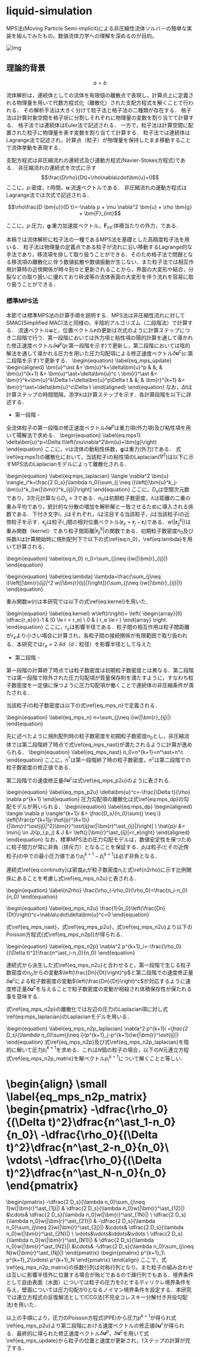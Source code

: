 # liquid-simulation

MPS法(Moving Particle Semi-implicit)による非圧縮性流体ソルバーの簡単な実装を組んでみたもの。数値流体力学への理解を深めるのが目的。

![img](https://user-images.githubusercontent.com/18492524/164473888-4d1a4f02-d8a8-4b65-b9b3-3ec13cb300c4.gif)

## 理論的背景

$$a=b$$

流体解析は，連続体としての流体を有限個の離散点で表現し，計算点上に定義される物理量を用いて代数方程式化（離散化）された支配方程式を解くことで行われる．
その解析手法は大きく分けて粒子法と格子法の二種類が存在する．
格子法は計算対象空間を格子状に分割しそれぞれに物理量の変数を割り当てて計算する．
格子法では連続体はEuler法で記述される．
一方で，粒子法は計算空間に配置された粒子に物理量を表す変数を割り当てて計算する．
粒子法では連続体はLagrange法で記述され，計算点（粒子）が物理量を保持したまま移動することで流体挙動を表現する．

支配方程式は非圧縮流れの連続式及び運動方程式(Navier-Stokes方程式)である．
非圧縮流れの連続式を次式に示す
$$\frac{D\rho}{Dt}+\rho\nabla\cdot\bm{u}=0$$
ここに，$\rho$:密度，$t$:時間，$\bm{u}$:流速ベクトルである．
非圧縮流れの運動方程式はLagrange法では次式で記述される．

$$\rho\frac{D \bm{u}}{D t}=-\nabla p + \mu \nabla^2 \bm{u} + \rho \bm{g} + \bm{F}_{int}$$

ここに，$p$:圧力，$\bm{g}$:重力加速度ベクトル，$\bm{F}_{int}$:体積当たりの外力，である．

本稿では流体解析に粒子法の一種であるMPS法を基礎とした高精度粒子法を用いる．
粒子法は物理量の定義点である粒子が流れに沿い移動するLagrange的な手法であり，移流項を排して取り扱うことができる．そのため格子法で問題となる移流項の離散化に伴う数値拡散や数値振動が生じない．また粒子法では相互作用計算時の近傍関係が時々刻々と更新されることから，界面の大変形や結合，分裂などの取り扱いに優れており砕波等の流体表面の大変形を伴う流れを容易に取り扱うことができる．

### 標準MPS法

本節では標準MPS法の計算手順を説明する．MPS法は非圧縮性流れに対してSMAC(Simplified MAC)法と同様の，半陰的アルゴリズム（二段階法）で計算する．
流速ベクトル$\bm{u}$と，位置ベクトル$\bm{r}$の更新は次式のように計算ステップにつき二段階で行う．第一段階においては外力項と粘性項の陽的計算を通して導かれた修正速度ベクトル$\delta\bm{u}^p$($p$:第一段階を示す)で更新し，第二段階においては陰的解法を通して導かれる圧力を用いた圧力勾配項による修正速度ベクトル$\delta\bm{u}^c$($c$:第二段階を示す)で更新する．
\begin{equation}
\label{eq_mps_update}
\begin{aligned}
\bm{u}^\ast &= \bm{u}^k+\delta\bm{u}^p
& &; &
\bm{u}^{k+1} &= \bm{u}^\ast+\delta\bm{u}^c
\\
\bm{r}^\ast &= \bm{r}^k+\bm{u}^k\Delta t+\delta\bm{u}^p\Delta t
& &; &
\bm{r}^{k+1} &= \bm{r}^\ast+\delta\bm{u}^c\Delta t
\end{aligned}
\end{equation}
なお，$\Delta t$は計算ステップの時間間隔，添字$k$は計算ステップを示す．各計算段階を以下に詳述する．

- 第一段階 -

全流体粒子の第一段階の修正速度ベクトル$\delta\bm{u}^p$は重力項(外力項)及び粘性項を用いて陽解法で求める．
\begin{equation}
\label{eq:mps1}
\delta\bm{u}^p=\Delta t\left(\nu\nabla^2\bm{u}+\bm{g}\right)
\end{equation}
ここに，$\nu$は流体の動粘性係数，$\bm{g}$は重力(外力)である．
式\ref{eq:mps1}の離散化において，当該粒子$i$の粘性項のLaplacian($\nabla^2$)は以下に示すMPS法のLaplacianモデルによって離散化される．

\begin{equation}
\label{eq:mps_laplacian}
\langle \nabla^2 \bm{u} \rangle_i^k=\frac{2 D_s}{\lambda n_0}\sum_{j \neq i}\left[(\bm{u}^k_j-\bm{u}^k_i)w(|\bm{r}^k_{ij}|)\right]
\end{equation}
ここに，$D_s$は空間次元数であり，3次元計算なら$D_s=3$である．$n_0$は初期粒子数密度，$\lambda$は距離の二乗の重み平均であり，統計的な分散の増加を解析解と一致させるために導入される係数である．下付き文字$i$，$j$はそれぞれ，$i$は注目する当該粒子，$j$は当該粒子$i$の近傍粒子を示す．$\bm{r}_{ij}$は粒子$i,j$間の相対位置ベクトル($\bm{r}_{ij}=\bm{r}_{j}-\bm{r}_{i}$)である．$w(|\bm{r}^k_{ij}|)$は重み関数（kernel）であり粒子間距離$|\bm{r}^k_{ij}|$の関数である．初期粒子数密度$n_0$及び係数$\lambda$は計算開始時に規則配列下で以下の式\ref{eq:n_0}，\ref{eq:lambda}を用いて計算される．

\begin{equation}
\label{eq:n_0}
n_0=\sum_{j\neq i}w(|\bm{r}_{ij}|)
\end{equation}

\begin{equation}
\label{eq:lambda}
\lambda=\frac{\sum_{j\neq i}\left[|\bm{r}_{ij}|^2 w(|\bm{r}_{ij}|)\right]}{\sum_{j\neq i}w(|\bm{r}_{ij}|)}
\end{equation}

重み関数$w(r)$は本研究では以下の式\ref{eq:kernel}を用いた．

\begin{equation}
\label{eq:kernel}
w\left(r\right)=
\left\{
\begin{array}{ll}
\dfrac{r_e}{r}-1 & (0 \le r < r_e) \\
0 & ( r_e \le r )
\end{array}
\right.
\end{equation}
ここに，$r_e$は影響半径である．粒子間の相互作用は粒子間距離が$r_e$より小さい場合に計算され，各粒子間の接続関係が有限範囲で取り扱われる．本研究では$r_e=2.4d$（$d$：粒径）を影響半径として与えた

- 第二段階 -

第一段階の計算終了時点では粒子数密度は初期粒子数密度とは異なる．第二段階では第一段階で除外された圧力勾配項が質量保存則を満たすように，すなわち粒子数密度を一定値に保つように圧力勾配項が働くことで連続体の非圧縮条件が満たされる．

当該粒子$i$の粒子数密度は以下の式\ref{eq_mps_n}で定義される．

\begin{equation}
\label{eq_mps_n}
n=\sum_{j\neq i}w(|\bm{r}_{ij}|)
\end{equation}

先に述べたように規則配列時の粒子数密度を初期粒子数密度$n_0$とし，非圧縮流体では第二段階終了時点で式\ref{eq_mps_nast}が満たされるように計算が進められる．
\begin{equation}
\label{eq_mps_nast}
n_0=n^{k+1}=n^\ast+n^c
\end{equation}
ここに，$n^\ast$は第一段階終了時の粒子数密度，$n^c$は第二段階での粒子数密度の修正値である．

第二段階での速度修正量$\delta\bm{u}^c$は式\ref{eq_mps_p2u}のように表される．

\begin{equation}
\label{eq_mps_p2u}
\delta\bm{u}^c=-\frac{\Delta t}{\rho} \nabla p^{k+1}
\end{equation}
圧力勾配項の離散化は式\ref{eq:mps_dp}の勾配モデルが用いられる．
\begin{equation}
\label{eq:mps_dp}
\begin{aligned}
\langle \nabla p \rangle^{k+1}_i &= \frac{D_s}{n_0}\sum_{j \neq i}
\left[\frac{p^{k+1}_j-\hat{p}^{k+1}_i}{|\bm{r}^\ast_{ij}|^2}\bm{r}^\ast_{ij}w(|\bm{r}^\ast_{ij}|)\right]
\\
\hat{p}_i &= \min_{j \in J}(p_i,p_j)
&
J &= \left\{j:|\bm{r}^\ast_{ij}|<r_e\right\}
\end{aligned}
\end{equation}
なお，標準MPS法の圧力勾配モデルは，数値安定性を保つために粒子間力が常に非負（排斥力）となることを保証する．$\hat{p}_i$は粒子$i$とその近傍粒子$j$の中での最小圧力値であり$p^{k+1}_j-\hat{p}^{k+1}_i$は必ず非負となる．

連続式\ref{eq:continuity}は密度$\rho_i$が粒子数密度$n_i$と式\ref{n2rho}に示す比例関係にあることを考慮し式\ref{eq_mps_n2u}と表される．

\begin{equation}
\label{n2rho}
\frac{\rho_i-\rho_0}{\rho_0}=\frac{n_i-n_0}{n_0}
\end{equation}

\begin{equation}
\label{eq_mps_n2u}
\frac{1}{n_0}\left(\frac{Dn}{Dt}\right)^c+\nabla\cdot\delta\bm{u}^c=0
\end{equation}

式\ref{eq_mps_nast}，式\ref{eq_mps_p2u}，式\ref{eq_mps_n2u}より以下のPoisson方程式(式\ref{eq_mps_n2p})が得られる．

\begin{equation}
\label{eq_mps_n2p}
\nabla^2 p^{k+1}_i=-\frac{\rho_0}{(\Delta t)^2}\frac{n^\ast_i-n_0}{n_0}
\end{equation}

連続式から派生した式\ref{eq_mps_n2u}と合わせると，第一段階で生じる粒子数密度の$n_0$からの変動$\left(\frac{Dn}{Dt}\right)^p$と第二段階での速度修正量$\delta\bm{u}^c$による粒子数密度の変動$\left(\frac{Dn}{Dt}\right)^c$が対応するように速度修正量$\delta\bm{u}^c$を与えることで粒子数密度の変動が相殺され体積保存性が保たれる事を意味する．

式\ref{eq_mps_n2p}の離散化では左辺の圧力のLaplacian項に対し式\ref{eq:mps_laplacian}のLaplacianモデルを用いる．

\begin{equation}
\label{eq_mps_n2p_laplacian}
\nabla^2 p^{k+1}_i
=\frac{2 D_s}{\lambda n_0}\sum_{j\neq i}(p^{k+1}_j-p^{k+1}_i)w(|\bm{r}^\ast_{ij}|)
\end{equation}
式\ref{eq_mps_n2p}及び式\ref{eq_mps_n2p_laplacian}を陰的に解いて圧力$p^{k+1}_i$を求める．これは$N$個の粒子の場合，以下の$N$元連立方程式\ref{eq_mps_n2p_matrix}を解ベクトル$p^{k+1}_i$について解くことと等しい．

\begin{align}
\small
\label{eq_mps_n2p_matrix}
\begin{pmatrix}
-\dfrac{\rho_0}{(\Delta t)^2}\dfrac{n^\ast_1-n_0}{n_0}\\
-\dfrac{\rho_0}{(\Delta t)^2}\dfrac{n^\ast_2-n_0}{n_0}\\
\vdots\\
-\dfrac{\rho_0}{(\Delta t)^2}\dfrac{n^\ast_N-n_0}{n_0}
\end{pmatrix}
=
\begin{pmatrix}
-\dfrac{2 D_s}{\lambda n_0}\sum_{j\neq 1}w(|\bm{r}^\ast_{1j}|)
&
\dfrac{2 D_s}{\lambda n_0}w(|\bm{r}^\ast_{12}|)
&\cdots&
\dfrac{2 D_s}{\lambda n_0}w(|\bm{r}^\ast_{1N}|)
\\
\dfrac{2 D_s}{\lambda n_0}w(|\bm{r}^\ast_{21}|)
&
-\dfrac{2 D_s}{\lambda n_0}\sum_{j\neq 2}w(|\bm{r}^\ast_{2j}|)
&\cdots&
\dfrac{2 D_s}{\lambda n_0}w(|\bm{r}^\ast_{2N}|)
\\
\vdots&\vdots&\ddots&\vdots
\\
\dfrac{2 D_s}{\lambda n_0}w(|\bm{r}^\ast_{N1}|)
&
\dfrac{2 D_s}{\lambda n_0}w(|\bm{r}^\ast_{N2}|)
&\cdots&
-\dfrac{2 D_s}{\lambda n_0}\sum_{j\neq N}w(|\bm{r}^\ast_{Nj}|)
\end{pmatrix}
\begin{pmatrix}
p^{k+1}_1\\
p^{k+1}_2\\\vdots\\
p^{k+1}_N
\end{pmatrix}
\end{align}
ここで，式\ref{eq_mps_n2p_matrix}の係数行列は対称行列となり，また粒子の組み合わせは互いに影響半径外に位置する場合が殆どであるので疎行列でもある．境界条件として自由表面（水面）については粒子の圧力を0とするディリクレ境界条件を与え，壁面については圧力勾配が0となるノイマン境界条件を設定する．本研究では連立方程式の反復解法としてICCG法(不完全コレスキー分解付き共役勾配法)を用いた．

以上の手順により，圧力のPoisson方程式(PPE)から圧力$p^{k+1}$が得られ式\ref{eq_mps_p2u}より第二段階における速度ベクトルの修正値$\delta\bm{u}^c$が得られる．最終的に得られた修正速度ベクトル$\delta\bm{u}^p$，$\delta \bm{u}^c$を用いて式\ref{eq_mps_update}から粒子の位置と速度が更新され，1ステップの計算が完了する．
